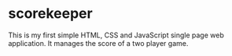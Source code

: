 # scorekeeper
This is my first simple HTML, CSS and JavaScript single page web application. It manages the score of a two player game.

